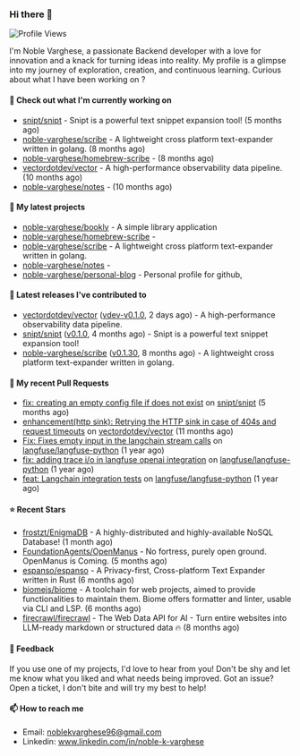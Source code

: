 ### Hi there 👋
![Profile Views](https://komarev.com/ghpvc/?username=noble-varghese&label=PROFILE+VIEWS)

I'm Noble Varghese, a passionate Backend developer with a love for innovation and a knack for turning ideas into reality. My profile is a glimpse into my journey of exploration, creation, and continuous learning. Curious about what I have been working on ?


#### 👷 Check out what I'm currently working on

- [snipt/snipt](https://github.com/snipt/snipt) - Snipt is a powerful text snippet expansion tool! (5 months ago)
- [noble-varghese/scribe](https://github.com/noble-varghese/scribe) - A lightweight cross platform text-expander written in golang. (8 months ago)
- [noble-varghese/homebrew-scribe](https://github.com/noble-varghese/homebrew-scribe) -  (8 months ago)
- [vectordotdev/vector](https://github.com/vectordotdev/vector) - A high-performance observability data pipeline. (10 months ago)
- [noble-varghese/notes](https://github.com/noble-varghese/notes) -  (10 months ago)

#### 🌱 My latest projects

- [noble-varghese/bookly](https://github.com/noble-varghese/bookly) - A simple library application
- [noble-varghese/homebrew-scribe](https://github.com/noble-varghese/homebrew-scribe) - 
- [noble-varghese/scribe](https://github.com/noble-varghese/scribe) - A lightweight cross platform text-expander written in golang.
- [noble-varghese/notes](https://github.com/noble-varghese/notes) - 
- [noble-varghese/personal-blog](https://github.com/noble-varghese/personal-blog) - Personal profile for github,

#### 🔭 Latest releases I've contributed to

- [vectordotdev/vector](https://github.com/vectordotdev/vector) ([vdev-v0.1.0](https://github.com/vectordotdev/vector/releases/tag/vdev-v0.1.0), 2 days ago) - A high-performance observability data pipeline.
- [snipt/snipt](https://github.com/snipt/snipt) ([v0.1.0](https://github.com/snipt/snipt/releases/tag/v0.1.0), 4 months ago) - Snipt is a powerful text snippet expansion tool!
- [noble-varghese/scribe](https://github.com/noble-varghese/scribe) ([v0.1.30](https://github.com/noble-varghese/scribe/releases/tag/v0.1.30), 8 months ago) - A lightweight cross platform text-expander written in golang.

#### 🔨 My recent Pull Requests

- [fix: creating an empty config file if does not exist](https://github.com/snipt/snipt/pull/1) on [snipt/snipt](https://github.com/snipt/snipt) (5 months ago)
- [enhancement(http sink): Retrying the HTTP sink in case of 404s and request timeouts](https://github.com/vectordotdev/vector/pull/21457) on [vectordotdev/vector](https://github.com/vectordotdev/vector) (11 months ago)
- [Fix: Fixes empty input in the langchain stream calls](https://github.com/langfuse/langfuse-python/pull/538) on [langfuse/langfuse-python](https://github.com/langfuse/langfuse-python) (1 year ago)
- [fix: adding trace i/o in langfuse openai integration](https://github.com/langfuse/langfuse-python/pull/532) on [langfuse/langfuse-python](https://github.com/langfuse/langfuse-python) (1 year ago)
- [feat: Langchain integration tests](https://github.com/langfuse/langfuse-python/pull/527) on [langfuse/langfuse-python](https://github.com/langfuse/langfuse-python) (1 year ago)


#### ⭐ Recent Stars

- [frostzt/EnigmaDB](https://github.com/frostzt/EnigmaDB) - A highly-distributed and highly-available NoSQL Database! (1 month ago)
- [FoundationAgents/OpenManus](https://github.com/FoundationAgents/OpenManus) - No fortress, purely open ground.  OpenManus is Coming. (5 months ago)
- [espanso/espanso](https://github.com/espanso/espanso) - A Privacy-first, Cross-platform Text Expander written in Rust (6 months ago)
- [biomejs/biome](https://github.com/biomejs/biome) - A toolchain for web projects, aimed to provide functionalities to maintain them. Biome offers formatter and linter, usable via CLI and LSP. (6 months ago)
- [firecrawl/firecrawl](https://github.com/firecrawl/firecrawl) - The Web Data API for AI - Turn entire websites into LLM-ready markdown or structured data 🔥 (8 months ago)

#### 💬 Feedback

If you use one of my projects, I'd love to hear from you! Don't be shy and let me know what you liked and what needs being improved. Got an issue? Open a ticket, I don't bite and will try my best to help!

#### 📫 How to reach me

- Email: noblekvarghese96@gmail.com
- Linkedin: www.linkedin.com/in/noble-k-varghese
